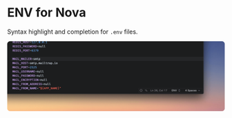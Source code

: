 # ENV for Nova

Syntax highlight and completion for `.env` files.

![screenshot](https://github.com/henrikdahl/nova-env/raw/master/ENV.novaextension/screenshot.png)